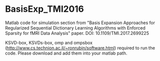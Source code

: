 # BasisExp_TMI2016
Matlab code for simulation section from "Basis Expansion Approaches for Regularized Sequential Dictionary Learning Algorithms with Enforced Sparsity for fMRI Data Analysis" paper. DOI: 10.1109/TMI.2017.2699225

KSVD-box, KSVDs-box, omp and ompsbox (http://www.cs.technion.ac.il/~ronrubin/software.html) required to run the code. Please download and add them into your matlab path. 
